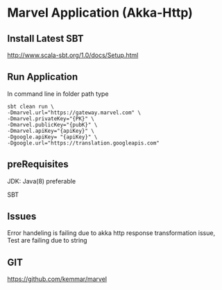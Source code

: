 # Marvel Application (Akka-Http)

## Install Latest SBT
http://www.scala-sbt.org/1.0/docs/Setup.html

## Run Application

In command line in folder path type 
```
sbt clean run \
-Dmarvel.url="https://gateway.marvel.com" \
-Dmarvel.privateKey="{PK}" \
-Dmarvel.publicKey="{pubK}" \
-Dmarvel.apiKey="{apiKey}" \
-Dgoogle.apiKey= "{apiKey}" \
-Dgoogle.url="https://translation.googleapis.com"

```
 
## preRequisites
  
JDK: Java(8) preferable

SBT

## Issues

Error handeling is failing due to akka http response transformation issue,
Test are failing due to string 

## GIT

https://github.com/kemmar/marvel
